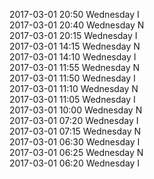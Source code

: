 2017-03-01 20:50 Wednesday  I  
2017-03-01 20:40 Wednesday  N  
2017-03-01 20:15 Wednesday  I  
2017-03-01 14:15 Wednesday  N  
2017-03-01 14:10 Wednesday  I  
2017-03-01 11:55 Wednesday  N  
2017-03-01 11:50 Wednesday  I  
2017-03-01 11:10 Wednesday  N  
2017-03-01 11:05 Wednesday  I  
2017-03-01 10:00 Wednesday  N  
2017-03-01 07:20 Wednesday  I  
2017-03-01 07:15 Wednesday  N  
2017-03-01 06:30 Wednesday  I  
2017-03-01 06:25 Wednesday  N  
2017-03-01 06:20 Wednesday  I  
